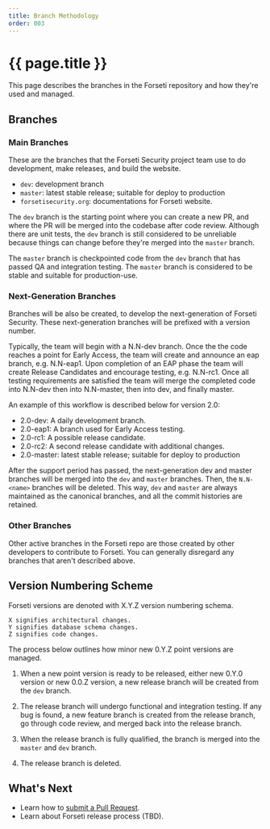 ```yaml
---
title: Branch Methodology
order: 003
---
```


#  {{ page.title }}

This page describes the branches in the Forseti repository and how they're used
and managed.

## Branches

### Main Branches

These are the branches that the Forseti Security project team use
to do development, make releases, and build the website.

* `dev`: development branch
* `master`: latest stable release; suitable for deploy to production
* `forsetisecurity.org`: documentations for Forseti website.

The `dev` branch is the starting point where you can create a new PR,
and where the PR will be merged into the codebase after code review. Although
there are unit tests, the `dev` branch is still considered to be
unreliable because things can change before they're merged into the `master`
branch.

The `master` branch is checkpointed code from the `dev` branch that
has passed QA and integration testing. The `master` branch is considered
to be stable and suitable for production-use.

### Next-Generation Branches

Branches will be also be created, to develop the next-generation
of Forseti Security. These next-generation branches will be prefixed
with a version number.

Typically, the team will begin with a N.N-dev branch.  Once the the code reaches
a point for Early Access, the team will create and announce an eap branch,
e.g. N.N-eap1. Upon completion of an EAP phase the team will create
Release Candidates and encourage testing, e.g. N.N-rc1. Once all testing
requirements are satisfied the team will merge the completed code into N.N-dev
then into N.N-master, then into dev, and finally master.

An example of this workflow is described below for version 2.0:

* 2.0-dev: A daily development branch.
* 2.0-eap1: A branch used for Early Access testing.
* 2.0-rc1: A possible release candidate.
* 2.0-rc2: A second release candidate with additional changes.
* 2.0-master: latest stable release; suitable for deploy to production

After the support period has passed, the next-generation dev and master
branches will be merged into the `dev` and `master` branches. Then, the
`N.N-<name>` branches will be deleted. This way, `dev` and `master` are always
maintained as the canonical branches, and all the commit histories are retained.

### Other Branches

Other active branches in the Forseti repo are those created by other developers
to contribute to Forseti. You can generally disregard any branches that aren't
described above.

## Version Numbering Scheme

Forseti versions are denoted with X.Y.Z version numbering schema.
```
X signifies architectural changes.
Y signifies database schema changes.
Z signifies code changes.
```

The process below outlines how minor new 0.Y.Z point versions are managed.

1. When a new point version is ready to be released, either new 0.Y.0 version
or new 0.0.Z version, a new release branch will be created from the 
`dev` branch.

1. The release branch will undergo functional and integration testing.
If any bug is found, a new feature branch is created from the release branch,
go through code review, and merged back into the release branch.

1. When the release branch is fully qualified, the branch is merged into 
the `master` and `dev` branch.

1. The release branch is deleted.

## What's Next

* Learn how to [submit a Pull Request](https://github.com/GoogleCloudPlatform/forseti-security/blob/master/.github/CONTRIBUTING.md).
* Learn about Forseti release process (TBD).
